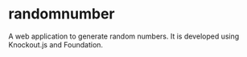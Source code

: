 # randomnumber

A web application to generate random numbers. It is developed using Knockout.js and Foundation.